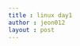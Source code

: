 ```yaml
---
title : linux day1
author : jeon012
layout : post
---
```

<p><img src="스크린샷 2018-08-18 오후 11.23.00.png" alt=""></p>
<p><img src="스크린샷 2018-08-18 오후 11.27.10.png" alt=""></p>
<p><img src="스크린샷 2018-08-18 오후 11.27.29.png" alt=""></p>
<p><img src="스크린샷 2018-08-18 오후 11.34.55.png" alt=""></p>
<p><img src="스크린샷 2018-08-18 오후 11.35.25.png" alt=""></p>
<p><img src="스크린샷 2018-08-18 오후 11.35.43.png" alt=""></p>
<p><img src="스크린샷 2018-08-18 오후 11.36.03.png" alt=""></p>
<p><img src="스크린샷 2018-08-18 오후 11.36.20.png" alt=""></p>
<p><img src="스크린샷 2018-08-18 오후 11.36.37.png" alt=""></p>
<p><img src="스크린샷 2018-08-18 오후 11.39.02.png" alt=""></p>
<p><img src="스크린샷 2018-08-18 오후 11.39.19.png" alt=""></p>
<p><img src="스크린샷 2018-08-18 오후 11.39.40.png" alt=""></p>
<p><img src="스크린샷 2018-08-18 오후 11.39.52.png" alt=""></p>
<p><img src="스크린샷 2018-08-18 오후 11.40.05.png" alt=""></p>
<p><img src="스크린샷 2018-08-18 오후 11.40.15.png" alt=""></p>
<p><img src="스크린샷 2018-08-18 오후 11.40.29.png" alt=""></p>
<p><img src="스크린샷 2018-08-18 오후 11.47.47.png" alt=""></p>
<p><img src="스크린샷 2018-08-18 오후 11.48.11.png" alt=""></p>
<p><img src="스크린샷 2018-08-18 오후 11.48.30.png" alt=""></p>
<p><img src="스크린샷 2018-08-18 오후 11.48.48.png" alt=""></p>
<p><img src="스크린샷 2018-08-18 오후 11.49.06.png" alt=""></p>
<p><img src="스크린샷 2018-08-18 오후 11.49.19.png" alt=""></p>
<p><img src="스크린샷 2018-08-18 오후 11.49.33.png" alt=""></p>
<p><img src="스크린샷 2018-08-18 오후 11.49.50.png" alt=""></p>
<p><img src="스크린샷 2018-08-18 오후 11.50.09.png" alt=""></p>
<p><img src="스크린샷 2018-08-18 오후 11.50.21.png" alt=""></p>
<p><img src="스크린샷 2018-08-18 오후 11.50.32.png" alt=""></p>
